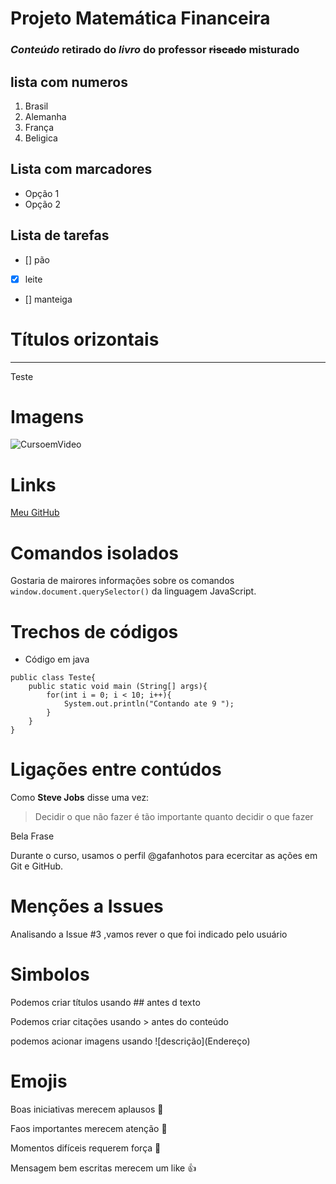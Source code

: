 # Projeto Matemática Financeira
### _Conteúdo_ **retirado** do *livro* do __professor__ ~~riscado~~ __**misturado**__

## lista com numeros
1. Brasil
1. Alemanha 
5. França
0. Beligica

## Lista com marcadores
* Opção 1
* Opção 2

## Lista de tarefas
- [] pão
- [x] leite 
- [] manteiga

# Títulos orizontais
***
Teste

# Imagens
![CursoemVideo](https://cursoemvideo.com/logo.png)

# Links
[Meu GitHub](www.google.com.br)


# Comandos isolados

Gostaria de mairores informações sobre os comandos `window.document.querySelector()` da linguagem JavaScript.

# Trechos de códigos

* Código em java

```
public class Teste{
    public static void main (String[] args){
        for(int i = 0; i < 10; i++){
            System.out.println("Contando ate 9 ");
        }
    }
} 
```

# Ligações entre contúdos

Como **Steve Jobs** disse uma vez:

> Decidir o que não fazer é tão
> importante quanto decidir
> o que fazer

Bela Frase

Durante o curso, usamos o perfil @gafanhotos para ecercitar as ações em Git e GitHub.


# Menções a Issues

Analisando a Issue #3 ,vamos rever o que foi indicado pelo usuário

# Simbolos

Podemos criar títulos usando \## antes d texto

Podemos criar citações usando \> antes do conteúdo

podemos acionar imagens usando \!\[descrição]\(Endereço)


# Emojis

Boas iniciativas merecem aplausos :clap:

Faos importantes merecem atenção :eyes:


Momentos difíceis requerem força :muscle:


Mensagem bem escritas merecem um like :+1:

